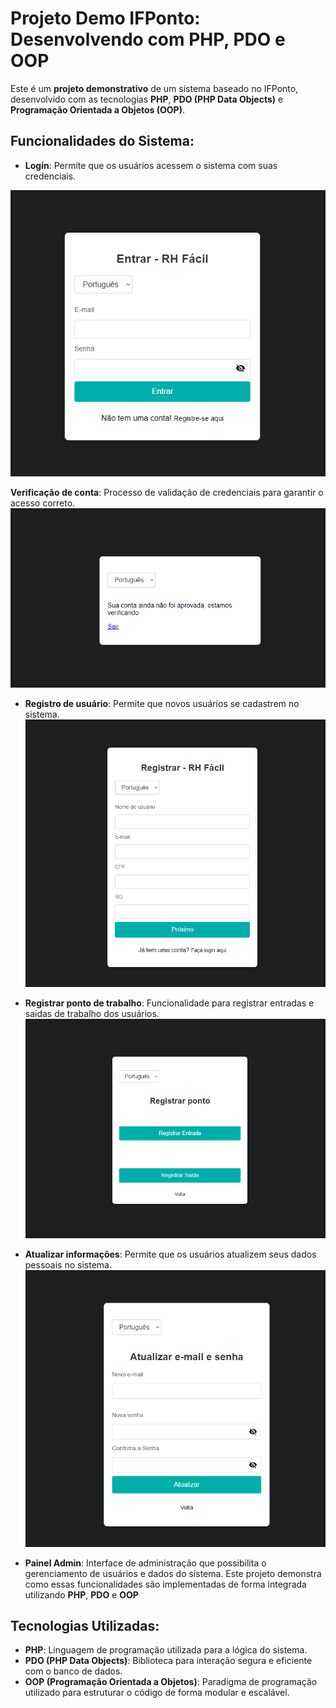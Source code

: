 # Projeto Demo IFPonto: Desenvolvendo com PHP, PDO e OOP

Este é um **projeto demonstrativo** de um sistema baseado no IFPonto, desenvolvido com as tecnologias **PHP**, **PDO (PHP Data Objects)** e **Programação Orientada a Objetos (OOP)**.

## Funcionalidades do Sistema:
- **Login**: Permite que os usuários acessem o sistema com suas credenciais.

![GIF Login](https://github.com/Vidigal-code/ifponto-demo-project/blob/main/assets/example-project-image/images/pt/LOGIN%20-%20PT.png?raw=true)


  
**Verificação de conta**: Processo de validação de credenciais para garantir o acesso correto.
![GIF Verificação](https://github.com/Vidigal-code/ifponto-demo-project/blob/main/assets/example-project-image/images/pt/VEFIFYACCOUNT%20-%20PT.png?raw=true)




- **Registro de usuário**: Permite que novos usuários se cadastrem no sistema.
![GIF Registro](https://github.com/Vidigal-code/ifponto-demo-project/blob/main/assets/example-project-image/images/pt/REGISTER%20-%20PT.png?raw=true)



- **Registrar ponto de trabalho**: Funcionalidade para registrar entradas e saídas de trabalho dos usuários.
![GIF Registro](https://github.com/Vidigal-code/ifponto-demo-project/blob/main/assets/example-project-image/images/pt/REGISTER%20POINT%20-%20PT.png?raw=true)



- **Atualizar informações**: Permite que os usuários atualizem seus dados pessoais no sistema.
![GIF *Atualizar informações](https://github.com/Vidigal-code/ifponto-demo-project/blob/main/assets/example-project-image/images/pt/SETTINGS-%20PT.png?raw=true)


- **Painel Admin**: Interface de administração que possibilita o gerenciamento de usuários e dados do sistema.
Este projeto demonstra como essas funcionalidades são implementadas de forma integrada utilizando **PHP**, **PDO** e **OOP**

## Tecnologias Utilizadas:
- **PHP**: Linguagem de programação utilizada para a lógica do sistema.
- **PDO (PHP Data Objects)**: Biblioteca para interação segura e eficiente com o banco de dados.
- **OOP (Programação Orientada a Objetos)**: Paradigma de programação utilizado para estruturar o código de forma modular e escalável.

